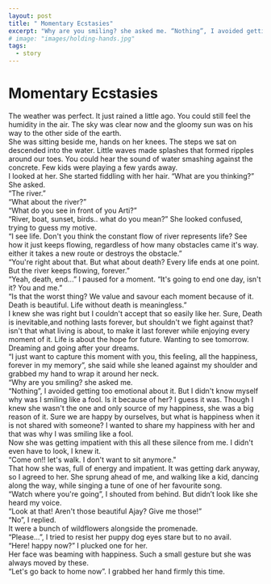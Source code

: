 ```yaml
---
layout: post
title: " Momentary Ecstasies"
excerpt: "Why are you smiling? she asked me. “Nothing”, I avoided getting too emotional about it"
# image: "images/holding-hands.jpg"
tags: 
  - story
---
```


# Momentary Ecstasies

The weather was perfect. It just rained a little ago. You could still feel the humidity in the air. The sky was clear now and the gloomy sun was on his way to the other side of the earth.  
She was sitting beside me, hands on her knees. The steps we sat on descended into the water. Little waves made splashes that formed ripples around our toes. You could hear the sound of water smashing against the concrete. Few kids were playing a few yards away.   
I looked at her. She started fiddling with her hair. “What are you thinking?” She asked.  
“The river.”  
“What about the river?”  
“What do you see in front of you Arti?”  
“River, boat, sunset, birds.. what do you mean?” She looked confused, trying to guess my motive.  
“I see life. Don't you think the constant flow of river represents life? See how it just keeps flowing, regardless of how many obstacles came it's way. either it takes a new route or destroys the obstacle.”  
“You're right about that. But what about death? Every life ends at one point. But the river keeps flowing, forever.”  
“Yeah, death, end...” I paused for a moment. “It's going to end one day, isn't it? You and me.”  
“Is that the worst thing? We value and savour each moment because of it. Death is beautiful. Life without death is meaningless.”  
I knew she was right but I couldn't accept that so easily like her. Sure, Death is inevitable,and nothing lasts forever, but shouldn't we fight against that? isn't that what living is about, to make it last forever while enjoying every moment of it. Life is about the hope for future. Wanting to see tomorrow. Dreaming and going after your dreams.   
“I just want to capture this moment with you, this feeling, all the happiness, forever in my memory”, she said while she leaned against my shoulder and  grabbed my hand to wrap it around her neck.  
“Why are you smiling? she asked me.   
“Nothing”, I avoided getting too emotional about it. But I didn't know myself why was I smiling like a fool. Is it because of her? I guess it was. Though I knew she wasn't the one and only source of my happiness, she was a big reason of it. Sure we are happy by ourselves, but what is happiness when it is not shared with someone? I wanted to share my happiness with her and that was why I was smiling like a fool.  
Now she was getting impatient with this all these silence from me. I didn't even have to look, I knew it.   
“Come on!! let's walk. I don't want to sit anymore."  
That how she was, full of energy and impatient. It was getting dark anyway, so I agreed to her. She sprung ahead of me, and walking like a kid, dancing along the way, while singing a tune of one of her favourite song.  
“Watch where you're going”, I shouted from behind. But didn’t look like she heard my voice.   
“Look at that! Aren't those beautiful Ajay? Give me those!”  
“No”, I replied.   
It were a bunch of wildflowers alongside the promenade.   
“Please...”, I tried to resist her puppy dog eyes stare but to no avail.  
“Here! happy now?” I plucked one for her.  
Her face was beaming with happiness. Such a small gesture but she was always moved by these.  
“Let's go back to home now”. I grabbed her hand firmly this time.  
